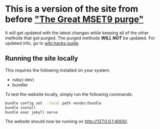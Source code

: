 # This is a version of the site from before ["The Great MSET9 purge"](https://github.com/hacks-guide/Guide_3DS/pull/2393)
It will get updated with the latest changes while keeping all of the other methods that got purged. The purged methods ***WILL NOT*** be updated. For updated info, go to [wiki.hacks.guide](https://wiki.hacks.guide/wiki/3DS:Alternate_Exploits).

## Running the site locally

This requires the following installed on your system:
- ruby(-dev)
- bundler

To test the website locally, simply run the following commands:

```sh
bundle config set --local path vendor/bundle
bundle install
bundle exec jekyll serve
```

The website should now be running on http://127.0.0.1:4000/.
